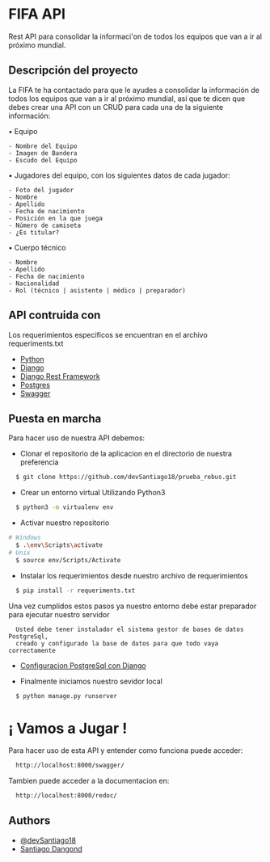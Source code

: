 
# FIFA API

Rest API para consolidar la informaci'on de todos los equipos que van a ir al próximo mundial.



## Descripción del proyecto

La FIFA te ha contactado para que le ayudes a consolidar la información de todos los equipos que
van a ir al próximo mundial, así que te dicen que debes crear una API con un CRUD para cada una
de la siguiente información:

• Equipo

    - Nombre del Equipo
    - Imagen de Bandera
    - Escudo del Equipo

• Jugadores del equipo, con los siguientes datos de cada jugador:

    - Foto del jugador
    - Nombre
    - Apellido
    - Fecha de nacimiento
    - Posición en la que juega
    - Número de camiseta
    - ¿Es titular?
• Cuerpo técnico

    - Nombre
    - Apellido
    - Fecha de nacimiento
    - Nacionalidad
    - Rol (técnico | asistente | médico | preparador)




## API contruida con
Los requerimientos especificos se encuentran en el archivo requeriments.txt
 - [Python](https://www.python.org/)
 - [Django](https://www.djangoproject.com/)
 - [Django Rest Framework](https://www.django-rest-framework.org/)
 - [Postgres](https://www.postgresql.org/)
 - [Swagger](https://swagger.io/)



## Puesta en marcha

Para hacer uso de nuestra API debemos:

* Clonar el repositorio de la aplicacion en el directorio de nuestra preferencia 

```bash
  $ git clone https://github.com/devSantiago18/prueba_rebus.git
```

* Crear un entorno virtual Utilizando Python3

```bash
  $ python3 -m virtualenv env
```

* Activar nuestro repositorio
```bash
# Windows
  $ .\env\Scripts\activate
# Unix
  $ source env/Scripts/Activate
```
* Instalar los requerimientos desde nuestro archivo de requerimientos

```bash
  $ pip install -r requeriments.txt
```

Una vez cumplidos estos pasos ya nuestro entorno debe estar preparador para ejecutar nuestro servidor

```
  Usted debe tener instalador el sistema gestor de bases de datos PostgreSql,
  creado y configurado la base de datos para que todo vaya correctamente 
```
- [Configuracion PostgreSql con Django](https://www.digitalocean.com/community/tutorials/how-to-use-postgresql-with-your-django-application-on-ubuntu-20-04)

* Finalmente iniciamos nuestro sevidor local

```bash
  $ python manage.py runserver
```

# ¡ Vamos a Jugar !
Para hacer uso de esta API y entender como funciona puede acceder:
```bash
  http://localhost:8000/swagger/
```
Tambien puede acceder a la documentacion en:
```bash
  http://localhost:8000/redoc/
```

## Authors

- [@devSantiago18](https://www.github.com/devSantiago18/)
- [Santiago Dangond](https://www.linkedin.com/in/santiago-dangond-460aa81b6/)

